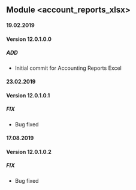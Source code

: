 ## Module <account_reports_xlsx>

#### 19.02.2019
#### Version 12.0.1.0.0
##### ADD
- Initial commit for Accounting Reports Excel

#### 23.02.2019
#### Version 12.0.1.0.1
##### FIX
- Bug fixed

#### 17.08.2019
#### Version 12.0.1.0.2
##### FIX
- Bug fixed
